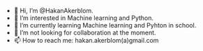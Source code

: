 - 👋 Hi, I’m @HakanAkerblom.
- 👀 I’m interested in Machine learning and Python.
- 🌱 I’m currently learning Machine learning and Pyhton in school.
- 💞️ I’m not looking for collaboration at the moment.
- 📫 How to reach me: hakan.akerblom(a)gmail.com

<!---
HakanAkerblom/HakanAkerblom is a ✨ special ✨ repository because its `README.md` (this file) appears on your GitHub profile.
You can click the Preview link to take a look at your changes.
--->
